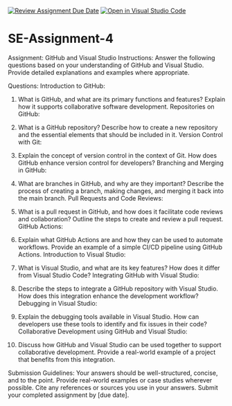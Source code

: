 [![Review Assignment Due Date](https://classroom.github.com/assets/deadline-readme-button-24ddc0f5d75046c5622901739e7c5dd533143b0c8e959d652212380cedb1ea36.svg)](https://classroom.github.com/a/GvXCZgfk)
[![Open in Visual Studio Code](https://classroom.github.com/assets/open-in-vscode-718a45dd9cf7e7f842a935f5ebbe5719a5e09af4491e668f4dbf3b35d5cca122.svg)](https://classroom.github.com/online_ide?assignment_repo_id=15123686&assignment_repo_type=AssignmentRepo)
# SE-Assignment-4
Assignment: GitHub and Visual Studio
Instructions:
Answer the following questions based on your understanding of GitHub and Visual Studio. Provide detailed explanations and examples where appropriate.

Questions:
Introduction to GitHub:

1. What is GitHub, and what are its primary functions and features? Explain how it supports collaborative software development.
   Repositories on GitHub:

2. What is a GitHub repository? Describe how to create a new repository and the essential elements that should be included in it.
   Version Control with Git:

3. Explain the concept of version control in the context of Git. How does GitHub enhance version control for developers?
   Branching and Merging in GitHub:

4. What are branches in GitHub, and why are they important? Describe the process of creating a branch, making changes, and merging it back into the main branch.
   Pull Requests and Code Reviews:

5. What is a pull request in GitHub, and how does it facilitate code reviews and collaboration? Outline the steps to create and review a pull request.
   GitHub Actions:

6. Explain what GitHub Actions are and how they can be used to automate workflows. Provide an example of a simple CI/CD pipeline using GitHub Actions.
   Introduction to Visual Studio:

7. What is Visual Studio, and what are its key features? How does it differ from Visual Studio Code?
   Integrating GitHub with Visual Studio:

8. Describe the steps to integrate a GitHub repository with Visual Studio. How does this integration enhance the development workflow?
   Debugging in Visual Studio:

9. Explain the debugging tools available in Visual Studio. How can developers use these tools to identify and fix issues in their code?
   Collaborative Development using GitHub and Visual Studio:

10. Discuss how GitHub and Visual Studio can be used together to support collaborative development. Provide a real-world example of a project that benefits from this 
    integration.


Submission Guidelines:
Your answers should be well-structured, concise, and to the point.
Provide real-world examples or case studies wherever possible.
Cite any references or sources you use in your answers.
Submit your completed assignment by [due date].
